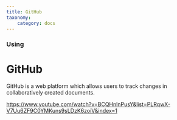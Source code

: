 ```yaml
---
title: GitHub
taxonomy:
    category: docs
---
```


### Using

# GitHub
GitHub is a web platform which allows users to track changes in collaboratively created documents.

https://www.youtube.com/watch?v=BCQHnlnPusY&list=PLRqwX-V7Uu6ZF9C0YMKuns9sLDzK6zoiV&index=1
